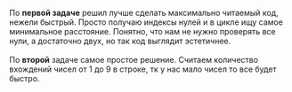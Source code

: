 По **первой задаче** решил лучше сделать максимально читаемый код, нежели быстрый. Просто получаю индексы нулей и в цикле ищу самое минимальное расстояние. Понятно, что нам не нужно проверять все нули, а достаточно двух, но так код выглядит эстетичнее.<br>
<br>По **второй** задаче самое простое решение. Считаем количество вхождений чисел от 1 до 9 в строке, тк у нас мало чисел то все будет быстро.